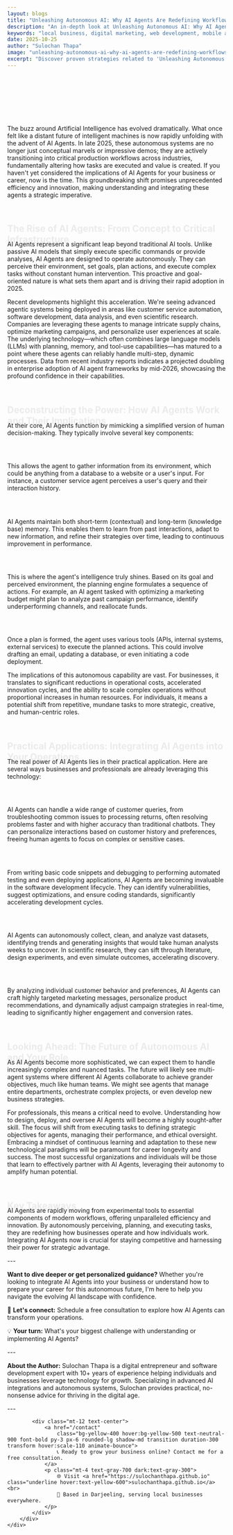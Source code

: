 ```yaml
---
layout: blogs
title: "Unleashing Autonomous AI: Why AI Agents Are Redefining Workflows in Late 2025"
description: "An in-depth look at Unleashing Autonomous AI: Why AI Agents Are Redefining Workflows in Late 2025. Discover expert strategies and tips to help your local business thrive in the digital landscape."
keywords: "local business, digital marketing, web development, mobile app, SEO, online growth, unleashing, autonomous, ai, why, ai, agents, are, redefining, workflows, in, late, 2025"
date: 2025-10-25
author: "Sulochan Thapa"
image: "unleashing-autonomous-ai-why-ai-agents-are-redefining-workflows-in-late-2025.jpg"
excerpt: "Discover proven strategies related to 'Unleashing Autonomous AI: Why AI Agents Are Redefining Workflows in Late 2025' that local businesses can implement to boost their online presence and attract more customers."
---
```

<section class="relative py-16 bg-gray-100 dark:bg-gray-900 overflow-hidden">
    <div class="absolute inset-0 bg-cover bg-center bg-fixed opacity-20"
        style="background-image: url('{{ site.baseurl }}/assets/images/unleashing-autonomous-ai-why-ai-agents-are-redefining-workflows-in-late-2025-bg.jpg');">
    </div>
    <div class="relative container mx-auto px-6 text-center animate-fadeIn">
        <h1 class="text-4xl font-bold text-gray-900 dark:text-white">Unleashing Autonomous AI: Why AI Agents Are Redefining Workflows in Late 2025</h1>
        <p class="mt-4 text-lg text-gray-700 dark:text-gray-300">
            Expert Tips for Local Business Growth
        </p>
    </div>
</section>

<section class="py-16 bg-white dark:bg-gray-900">
    <div class="container mx-auto px-6">
        <div class="max-w-4xl mx-auto">
            <p class="mt-4 text-gray-700 dark:text-gray-300">The buzz around Artificial Intelligence has evolved dramatically. What once felt like a distant future of intelligent machines is now rapidly unfolding with the advent of AI Agents. In late 2025, these autonomous systems are no longer just conceptual marvels or impressive demos; they are actively transitioning into critical production workflows across industries, fundamentally altering how tasks are executed and value is created. If you haven't yet considered the implications of AI Agents for your business or career, now is the time. This groundbreaking shift promises unprecedented efficiency and innovation, making understanding and integrating these agents a strategic imperative.</p>
<h2 class="text-2xl font-semibold text-gray-900 dark:text-white mt-8 animate-slideUp">The Rise of AI Agents: From Concept to Critical Infrastructure</h2>
<p class="mt-4 text-gray-700 dark:text-gray-300">AI Agents represent a significant leap beyond traditional AI tools. Unlike passive AI models that simply execute specific commands or provide analyses, AI Agents are designed to operate autonomously. They can perceive their environment, set goals, plan actions, and execute complex tasks without constant human intervention. This proactive and goal-oriented nature is what sets them apart and is driving their rapid adoption in 2025.</p>
<p class="mt-4 text-gray-700 dark:text-gray-300">Recent developments highlight this acceleration. We're seeing advanced agentic systems being deployed in areas like customer service automation, software development, data analysis, and even scientific research. Companies are leveraging these agents to manage intricate supply chains, optimize marketing campaigns, and personalize user experiences at scale. The underlying technology—which often combines large language models (LLMs) with planning, memory, and tool-use capabilities—has matured to a point where these agents can reliably handle multi-step, dynamic processes. Data from recent industry reports indicates a projected doubling in enterprise adoption of AI agent frameworks by mid-2026, showcasing the profound confidence in their capabilities.</p>
<h2 class="text-2xl font-semibold text-gray-900 dark:text-white mt-8 animate-slideUp">Deconstructing the Power: How AI Agents Work and Their Implications</h2>
<p class="mt-4 text-gray-700 dark:text-gray-300">At their core, AI Agents function by mimicking a simplified version of human decision-making. They typically involve several key components:</p>
<h3 class="text-xl font-semibold text-gray-900 dark:text-white mt-6 animate-fadeIn">Perception Module</h3>
<p class="mt-4 text-gray-700 dark:text-gray-300">This allows the agent to gather information from its environment, which could be anything from a database to a website or a user's input. For instance, a customer service agent perceives a user's query and their interaction history.</p>
<h3 class="text-xl font-semibold text-gray-900 dark:text-white mt-6 animate-fadeIn">Memory & Learning</h3>
<p class="mt-4 text-gray-700 dark:text-gray-300">AI Agents maintain both short-term (contextual) and long-term (knowledge base) memory. This enables them to learn from past interactions, adapt to new information, and refine their strategies over time, leading to continuous improvement in performance.</p>
<h3 class="text-xl font-semibold text-gray-900 dark:text-white mt-6 animate-fadeIn">Planning Engine</h3>
<p class="mt-4 text-gray-700 dark:text-gray-300">This is where the agent's intelligence truly shines. Based on its goal and perceived environment, the planning engine formulates a sequence of actions. For example, an AI agent tasked with optimizing a marketing budget might plan to analyze past campaign performance, identify underperforming channels, and reallocate funds.</p>
<h3 class="text-xl font-semibold text-gray-900 dark:text-white mt-6 animate-fadeIn">Action & Execution</h3>
<p class="mt-4 text-gray-700 dark:text-gray-300">Once a plan is formed, the agent uses various tools (APIs, internal systems, external services) to execute the planned actions. This could involve drafting an email, updating a database, or even initiating a code deployment.</p>
<p class="mt-4 text-gray-700 dark:text-gray-300">The implications of this autonomous capability are vast. For businesses, it translates to significant reductions in operational costs, accelerated innovation cycles, and the ability to scale complex operations without proportional increases in human resources. For individuals, it means a potential shift from repetitive, mundane tasks to more strategic, creative, and human-centric roles.</p>
<h2 class="text-2xl font-semibold text-gray-900 dark:text-white mt-8 animate-slideUp">Practical Applications: Integrating AI Agents into Your Operations</h2>
<p class="mt-4 text-gray-700 dark:text-gray-300">The real power of AI Agents lies in their practical application. Here are several ways businesses and professionals are already leveraging this technology:</p>
<h3 class="text-xl font-semibold text-gray-900 dark:text-white mt-6 animate-fadeIn">Enhanced Customer Support</h3>
<p class="mt-4 text-gray-700 dark:text-gray-300">AI Agents can handle a wide range of customer queries, from troubleshooting common issues to processing returns, often resolving problems faster and with higher accuracy than traditional chatbots. They can personalize interactions based on customer history and preferences, freeing human agents to focus on complex or sensitive cases.</p>
<h3 class="text-xl font-semibold text-gray-900 dark:text-white mt-6 animate-fadeIn">Streamlined Software Development</h3>
<p class="mt-4 text-gray-700 dark:text-gray-300">From writing basic code snippets and debugging to performing automated testing and even deploying applications, AI Agents are becoming invaluable in the software development lifecycle. They can identify vulnerabilities, suggest optimizations, and ensure coding standards, significantly accelerating development cycles.</p>
<h3 class="text-xl font-semibold text-gray-900 dark:text-white mt-6 animate-fadeIn">Advanced Data Analysis & Research</h3>
<p class="mt-4 text-gray-700 dark:text-gray-300">AI Agents can autonomously collect, clean, and analyze vast datasets, identifying trends and generating insights that would take human analysts weeks to uncover. In scientific research, they can sift through literature, design experiments, and even simulate outcomes, accelerating discovery.</p>
<h3 class="text-xl font-semibold text-gray-900 dark:text-white mt-6 animate-fadeIn">Hyper-Personalized Marketing</h3>
<p class="mt-4 text-gray-700 dark:text-gray-300">By analyzing individual customer behavior and preferences, AI Agents can craft highly targeted marketing messages, personalize product recommendations, and dynamically adjust campaign strategies in real-time, leading to significantly higher engagement and conversion rates.</p>
<h2 class="text-2xl font-semibold text-gray-900 dark:text-white mt-8 animate-slideUp">Looking Ahead: The Future of Autonomous AI and Your Role</h2>
<p class="mt-4 text-gray-700 dark:text-gray-300">As AI Agents become more sophisticated, we can expect them to handle increasingly complex and nuanced tasks. The future will likely see multi-agent systems where different AI Agents collaborate to achieve grander objectives, much like human teams. We might see agents that manage entire departments, orchestrate complex projects, or even develop new business strategies.</p>
<p class="mt-4 text-gray-700 dark:text-gray-300">For professionals, this means a critical need to evolve. Understanding how to design, deploy, and oversee AI Agents will become a highly sought-after skill. The focus will shift from executing tasks to defining strategic objectives for agents, managing their performance, and ethical oversight. Embracing a mindset of continuous learning and adaptation to these new technological paradigms will be paramount for career longevity and success. The most successful organizations and individuals will be those that learn to effectively partner with AI Agents, leveraging their autonomy to amplify human potential.</p>
<h2 class="text-2xl font-semibold text-gray-900 dark:text-white mt-8 animate-slideUp">Key Takeaways</h2>
<p class="mt-4 text-gray-700 dark:text-gray-300">AI Agents are rapidly moving from experimental tools to essential components of modern workflows, offering unparalleled efficiency and innovation. By autonomously perceiving, planning, and executing tasks, they are redefining how businesses operate and how individuals work. Integrating AI Agents now is crucial for staying competitive and harnessing their power for strategic advantage.</p>
<p class="mt-4 text-gray-700 dark:text-gray-300">---</p>
<p class="mt-4 text-gray-700 dark:text-gray-300"><strong>Want to dive deeper or get personalized guidance?</strong> Whether you're looking to integrate AI Agents into your business or understand how to prepare your career for this autonomous future, I'm here to help you navigate the evolving AI landscape with confidence.</p>
<p class="mt-4 text-gray-700 dark:text-gray-300">📧 <strong>Let's connect:</strong> Schedule a free consultation to explore how AI Agents can transform your operations.</p>
<p class="mt-4 text-gray-700 dark:text-gray-300">💡 <strong>Your turn:</strong> What's your biggest challenge with understanding or implementing AI Agents?</p>
<p class="mt-4 text-gray-700 dark:text-gray-300">---</p>
<p class="mt-4 text-gray-700 dark:text-gray-300"><strong>About the Author:</strong> Sulochan Thapa is a digital entrepreneur and software development expert with 10+ years of experience helping individuals and businesses leverage technology for growth. Specializing in advanced AI integrations and autonomous systems, Sulochan provides practical, no-nonsense advice for thriving in the digital age.</p>
<p class="mt-4 text-gray-700 dark:text-gray-300">---</p>

            
            <div class="mt-12 text-center">
                <a href="/contact"
                    class="bg-yellow-400 hover:bg-yellow-500 text-neutral-900 font-bold py-3 px-6 rounded-lg shadow-md transition duration-300 transform hover:scale-110 animate-bounce">
                    📞 Ready to grow your business online? Contact me for a free consultation.
                </a>
                <p class="mt-4 text-gray-700 dark:text-gray-300">
                    🌐 Visit <a href="https://sulochanthapa.github.io" class="underline hover:text-yellow-600">sulochanthapa.github.io</a><br>
                    📍 Based in Darjeeling, serving local businesses everywhere.
                </p>
            </div>
        </div>
    </div>
</section>

<style>
@keyframes fadeIn {
    from { opacity: 0; }
    to { opacity: 1; }
}
@keyframes slideUp {
    from { transform: translateY(30px); opacity: 0; }
    to { transform: translateY(0); opacity: 1; }
}
.animate-fadeIn { animation: fadeIn 1.5s ease-in-out; }
.animate-slideUp { animation: slideUp 1s ease-out; }
</style>